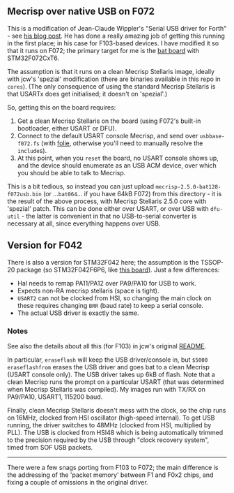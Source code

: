 ## Mecrisp over native USB on F072

This is a modification of Jean-Claude Wippler's "Serial USB driver for Forth" -
see [his blog post](http://jeelabs.org/2016/06/standalone-usb-firmware/).
He has done a really amazing job of getting this running in the first place; in
his case for F103-based devices.
I have modified it so that it runs on F072; the primary target for me is the
[bat board] with STM32F072CxT6.

The assumption is that it runs on a clean Mecrisp Stellaris image, ideally with
jcw's 'spezial' modification (there are binaries available in this repo in
`cores`). (The only consequence of using the standard Mecrisp Stellaris is that
USARTx does get initialised; it doesn't on 'spezial'.)

So, getting this on the board requires:
1. Get a clean Mecrisp Stellaris on the board (using F072's built-in
   bootloader, either USART or DFU).
2. Connect to the default USART console Mecrisp, and send over
   `usbbase-f072.fs` (with [folie], otherwise you'll need to manually
   resolve the `include`s).
3. At this point, when you `reset` the board, no USART console shows up, and
   the device should enumerate as an USB ACM device, over which you should be
   able to talk to Mecrisp.

This is a bit tedious, so instead you can just upload
`mecrisp-2.5.0-bat128-f072usb.bin` (or ...`bat064`... if you have 64kB F072)
from this directory - it is the result of the above process, with Mecrisp
Stellaris 2.5.0 core with 'spezial' patch. This can be done either over USART,
or over USB with `dfu-util` - the latter is convenient in that no USB-to-serial
converter is necessary at all, since everything happens over USB.


## Version for F042

There is also a version for STM32F042 here; the assumption is the TSSOP-20
package (so STM32F042F6P6, like [this
board](https://flabbergast.drak.xyz/posts/arm-breakouts/#stm32f042fxp6)). Just
a few differences:

* Hal needs to remap PA11/PA12 over PA9/PA10 for USB to work.
* Expects non-RA mecrisp stellaris (space is tight).
* `USART2` can not be clocked from HSI, so changing the main clock on these
  requires changing `BRR` (baud rate) to keep a serial console.
* The actual USB driver is exactly the same.


### Notes

See also the details about all this (for F103) in jcw's original
[README](https://git.jeelabs.org/jcw/embello/src/branch/master/explore/1608-forth/suf/README.md).

In particular, `eraseflash` will keep the USB driver/console in, but `$5000 eraseflashfrom`
erases the USB driver and goes bat to a clean Mecrisp (USART console only). The USB
driver takes up 6kB of flash. Note that a clean Mecrisp runs the prompt on a particular
USART (that was determined when Mecrisp Stellaris was compiled). My images run with TX/RX
on PA9/PA10, USART1, 115200 baud.

Finally, clean Mecrisp Stellaris doesn't mess with the clock, so the chip runs on 16MHz,
clocked from HSI oscillator (high-speed internal). To get USB running, the driver switches
to 48MHz (clocked from HSI, multiplied by PLL). The USB is clocked from HSI48 which is being
automatically trimmed to the precision required by the USB through "clock recovery system",
timed from SOF USB packets.

---

There were a few snags porting from F103 to F072; the main difference
is the addressing of the 'packet memory' between F1 and F0x2 chips, and fixing
a couple of omissions in the original driver.



[bat board]: https://flabbergast.drak.xyz/bat-board
[folie]: https://git.jeelabs.org/jcw/folie
